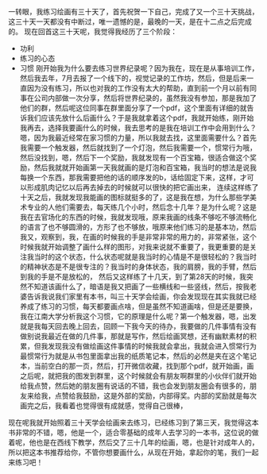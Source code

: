 ​一转眼，我练习绘画有三十天了，首先祝贺一下自己，完成了又一个三十天挑战，这三十天一天都没有中断过，唯一遗憾的是，最晚的一天，是在十二点之后完成的。
现在回首这三十天呢，我觉得我经历了三个阶段：
* 功利
* 练习的心态
* 习惯
刚开始我为什么要去练习世界纪录呢？因为我在，现在是从事培训工作，然后我去年，7月去报了一个线下的，视觉记录的工作坊，然后，但是后来一直因为没有练习，所以也对我的工作没有太大的帮助，直到前一个月以前有同事在公司内部做一次分享，然后将世界纪录的，虽然我没有参加，那是我加了他们的群，然后呢这位同事在群里面分享了一个pdf，这个里面有详细的就告诉我们应该先放什么后画什么？于是我就拿着这个pdf，我就开始练，刚开始我再去，选择我要画什么的时候，我去思考的是我在培训工作中会用到什么？嗯，因为我最近经常在家习惯的力量，所以我就去找，这里面需要什么？首先我需要一个触发器，然后就找到了一个灯泡，然后我需要一个，惯常行为哦，然后没找到，嗯，然后下一个奖励，我就发现有一个百宝箱，很适合做这个奖励，然后我就就开始画第一天我就画的是灯泡和百宝箱，我当时的想法是说我每换一个东西，那我需要把他的话的顺序发的b，话给固定下来，这样，才可以形成肌肉记忆以后再去掉去的时候就可以很快的把它画出来，
连续这样练了十天之后，我就发现我能画的图标就挺多的了，这是我在想，为什么那些学美术专业的人他们需要去，每天练几个小时，然后念十几年？是为什么呢？这是我在去官场化的东西的时候，我就发现哦，原来我画的线条不够吃不够流畅化的语言了也不够圆滑的，方形了也不够放，哦原来他们练习的是基本功，然后我又，观察到，我，在画的时候我的手是非常非常的用力的，非常紧张，这个时候我就开始调整了画什么样的图形，对我来说就不重要了，我更重要的是关注我当时的这个状态，什么状态呢就是我当时的心情是不是很轻松的？我当时的精神状态是不是很专注的？我当时的身体状态，我的肩膀，我的手臂，然后到我的手是不是放松的，
然后又这样练了十几天，到了第28天的时候，我突然不知道该画什么了，暗语是我又把画了一些横线和一些竖线，然后，按我老婆告诉我说我们家里有本书，叫三十天学会绘画，你会发现现在其实我就已经养成了练习的习惯，每天都要画点啥，但是虽然不知道画啥，但是还是要换，我在江南大学分析我这个习惯，它的原理是什么呢？第一个触发器，嗯，出发就是我每天回去晚上回去，回顾一下我今天的待办，我要做的几件事情有没有做别说我最近在做的几件事，那就是写作，然后绘画冥想，还有幽默素材的积累，但我发现我没有做绘画这件事情的时候我就会拿出，我就会进入惯常行为最惯常行为就是从书包里面拿出我的纸质笔记本，然后的必然是夹在这个笔记本，当前空白的那一页，然后，打开微信收藏，找到那个pdf，就开始画，画之后呢，就把我的图发到群里，这个时候就会有朋友啊群里的小伙伴们就开始给我点赞，然后她的朋友圈有说话的不错，我也会发到朋友圈会有很多的，朋友来给我，点赞给我鼓励，这是外部的奖励，内部得奖。内部的奖励就是每次画完之后，我看着也觉得很有成就感，觉得自己很棒，

现在呢我就开始照着三十天学会绘画来去练习，已经练习到了第三天，我觉得这本书非常的不错，嗯，他是一个，适合零基础的成年人去学习的一本书，这位说的做着呢，他也是在西线下教学，然后交了三十几年的绘画，嗯，也是针对成年人的，所以把这本书推荐给你，不管你想要画什么，从现在开始，拿起你的笔，我们一起来练习吧！
